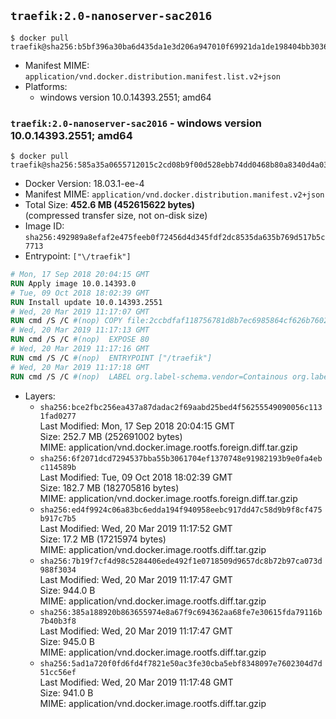 ## `traefik:2.0-nanoserver-sac2016`

```console
$ docker pull traefik@sha256:b5bf396a30ba6d435da1e3d206a947010f69921da1de198404bb30369315b444
```

-	Manifest MIME: `application/vnd.docker.distribution.manifest.list.v2+json`
-	Platforms:
	-	windows version 10.0.14393.2551; amd64

### `traefik:2.0-nanoserver-sac2016` - windows version 10.0.14393.2551; amd64

```console
$ docker pull traefik@sha256:585a35a0655712015c2cd08b9f00d528ebb74dd0468b80a8340d4a03a791d4c4
```

-	Docker Version: 18.03.1-ee-4
-	Manifest MIME: `application/vnd.docker.distribution.manifest.v2+json`
-	Total Size: **452.6 MB (452615622 bytes)**  
	(compressed transfer size, not on-disk size)
-	Image ID: `sha256:492989a8efaf2e475feeb0f72456d4d345fdf2dc8535da635b769d517b5c7713`
-	Entrypoint: `["\/traefik"]`

```dockerfile
# Mon, 17 Sep 2018 20:04:15 GMT
RUN Apply image 10.0.14393.0
# Tue, 09 Oct 2018 18:02:39 GMT
RUN Install update 10.0.14393.2551
# Wed, 20 Mar 2019 11:17:07 GMT
RUN cmd /S /C #(nop) COPY file:2ccbdfaf118756781d8b7ec6985864cf626b760290745e5e92052e66f9d8c29a in \traefik.exe 
# Wed, 20 Mar 2019 11:17:13 GMT
RUN cmd /S /C #(nop)  EXPOSE 80
# Wed, 20 Mar 2019 11:17:16 GMT
RUN cmd /S /C #(nop)  ENTRYPOINT ["/traefik"]
# Wed, 20 Mar 2019 11:17:18 GMT
RUN cmd /S /C #(nop)  LABEL org.label-schema.vendor=Containous org.label-schema.url=https://traefik.io org.label-schema.name=Traefik org.label-schema.description=A modern reverse-proxy org.label-schema.version=v2.0.0-alpha2 org.label-schema.docker.schema-version=1.0
```

-	Layers:
	-	`sha256:bce2fbc256ea437a87dadac2f69aabd25bed4f56255549090056c1131fad0277`  
		Last Modified: Mon, 17 Sep 2018 20:04:15 GMT  
		Size: 252.7 MB (252691002 bytes)  
		MIME: application/vnd.docker.image.rootfs.foreign.diff.tar.gzip
	-	`sha256:6f2071dcd7294537bba55b3061704ef1370748e91982193b9e0fa4ebc114589b`  
		Last Modified: Tue, 09 Oct 2018 18:02:39 GMT  
		Size: 182.7 MB (182705816 bytes)  
		MIME: application/vnd.docker.image.rootfs.foreign.diff.tar.gzip
	-	`sha256:ed4f9924c06a83bc6edda194f940958eebc917dd47c58d9b9f8cf475b917c7b5`  
		Last Modified: Wed, 20 Mar 2019 11:17:52 GMT  
		Size: 17.2 MB (17215974 bytes)  
		MIME: application/vnd.docker.image.rootfs.diff.tar.gzip
	-	`sha256:7b19f7cf4d98c5284406ede492f1e0718509d9657dc8b72b97ca073d988f3034`  
		Last Modified: Wed, 20 Mar 2019 11:17:47 GMT  
		Size: 944.0 B  
		MIME: application/vnd.docker.image.rootfs.diff.tar.gzip
	-	`sha256:385a188920b863655974e8a67f9c694362aa68fe7e30615fda79116b7b40b3f8`  
		Last Modified: Wed, 20 Mar 2019 11:17:47 GMT  
		Size: 945.0 B  
		MIME: application/vnd.docker.image.rootfs.diff.tar.gzip
	-	`sha256:5ad1a720f0fd6fd4f7821e50ac3fe30cba5ebf8348097e7602304d7d51cc56ef`  
		Last Modified: Wed, 20 Mar 2019 11:17:48 GMT  
		Size: 941.0 B  
		MIME: application/vnd.docker.image.rootfs.diff.tar.gzip
